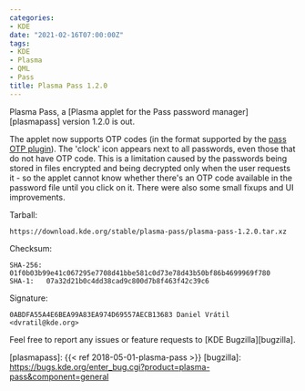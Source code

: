 ```yaml
---
categories:
- KDE
date: "2021-02-16T07:00:00Z"
tags:
- KDE
- Plasma
- QML
- Pass
title: Plasma Pass 1.2.0
---
```

Plasma Pass, a [Plasma applet for the Pass password manager][plasmapass] version 1.2.0 is out.

The applet now supports OTP codes (in the format supported by the [pass OTP plugin][passotp]).
The 'clock' icon appears next to all passwords, even those that do not have OTP code. This
is a limitation caused by the passwords being stored in files encrypted and being decrypted
only when the user requests it - so the applet cannot know whether there's an OTP code
available in the password file until you click on it. There were also some small fixups
and UI improvements.

Tarball:

    https://download.kde.org/stable/plasma-pass/plasma-pass-1.2.0.tar.xz

Checksum:

    SHA-256: 01f0b03b99e41c067295e7708d41bbe581c0d73e78d43b50bf86b4699969f780
    SHA-1:   07a32d21b0c4dd38cad9c800d7b8f463f42c39c6

Signature:

    0ABDFA55A4E6BEA99A83EA974D69557AECB13683 Daniel Vrátil <dvratil@kde.org>

Feel free to report any issues or feature requests to [KDE Bugzilla][bugzilla].

[plasmapass]: {{< ref 2018-05-01-plasma-pass >}}
[bugzilla]: https://bugs.kde.org/enter_bug.cgi?product=plasma-pass&component=general

[passotp]: https://github.com/tadfisher/pass-otp

